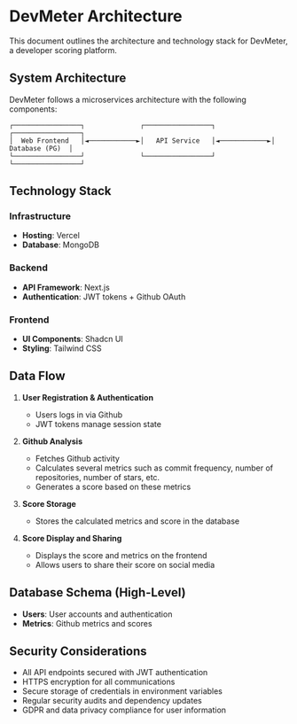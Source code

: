 # DevMeter Architecture

This document outlines the architecture and technology stack for DevMeter, a developer scoring platform.

## System Architecture

DevMeter follows a microservices architecture with the following components:

```
┌─────────────────┐              ┌─────────────────┐              ┌─────────────────┐
│  Web Frontend   │◄────────────►│   API Service   │◄────────────►│  Database (PG)  │
└─────────────────┘              └─────────────────┘              └─────────────────┘
```

## Technology Stack

### Infrastructure
- **Hosting**: Vercel
- **Database**: MongoDB

### Backend
- **API Framework**: Next.js
- **Authentication**: JWT tokens + Github OAuth

### Frontend
- **UI Components**: Shadcn UI
- **Styling**: Tailwind CSS


## Data Flow

1. **User Registration & Authentication**
   - Users logs in via Github
   - JWT tokens manage session state

2. **Github Analysis**
   - Fetches Github activity
   - Calculates several metrics such as commit frequency, number of repositories, number of stars, etc.
   - Generates a score based on these metrics

3. **Score Storage**
   - Stores the calculated metrics and score in the database

4. **Score Display and Sharing**
   - Displays the score and metrics on the frontend
   - Allows users to share their score on social media

## Database Schema (High-Level)

- **Users**: User accounts and authentication
- **Metrics**: Github metrics and scores

## Security Considerations

- All API endpoints secured with JWT authentication
- HTTPS encryption for all communications
- Secure storage of credentials in environment variables
- Regular security audits and dependency updates
- GDPR and data privacy compliance for user information

